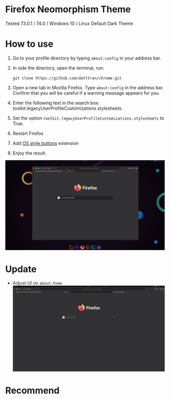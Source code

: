# Firefox Neomorphism Theme
Tested 73.0.1 / 74.0 /  Windows 10 / Linux Default Dark Theme
# How to use
1. Go to your profile directory by typing ```about:config``` in your address bar. 

2. In side the directory, open the terminal, run:

  	```git clone https://github.com/datttran/chrome.git```

3. Open a new tab in Mozilla Firefox. Type ```about:config``` in the address bar. Confirm that you will be careful if a warning message appears for you.

4. Enter the following text in the search box: toolkit.legacyUserProfileCustomizations.stylesheets.

5. Set the option ``toolkit.legacyUserProfileCustomizations.stylesheets`` to True.

6. Restart Firefox 

7. Add [OS style buttons](https://addons.mozilla.org/en-US/firefox/user/12528072/) extension

8. Enjoy the result.

![alt text](image/type.png)


# Update
 - Adjust UI on ```about:home```
 ![](image/newtab.png)
# Recommend
